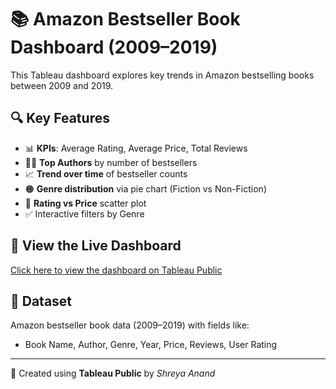 # 📚 Amazon Bestseller Book Dashboard (2009–2019)

This Tableau dashboard explores key trends in Amazon bestselling books between 2009 and 2019.

## 🔍 Key Features

- 📊 **KPIs**: Average Rating, Average Price, Total Reviews
- 🧑‍💼 **Top Authors** by number of bestsellers
- 📈 **Trend over time** of bestseller counts
- 🟠 **Genre distribution** via pie chart (Fiction vs Non-Fiction)
- 🔎 **Rating vs Price** scatter plot
- ✅ Interactive filters by Genre

## 🔗 View the Live Dashboard

[Click here to view the dashboard on Tableau Public](https://public.tableau.com/views/Book1_17535423206220/Dashboard1)

## 📁 Dataset

Amazon bestseller book data (2009–2019) with fields like:
- Book Name, Author, Genre, Year, Price, Reviews, User Rating

---

📌 Created using **Tableau Public** by *Shreya Anand*


